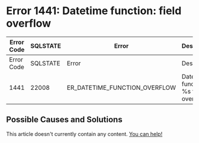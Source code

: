 
# Error 1441: Datetime function: field overflow


| Error Code | SQLSTATE | Error | Description |
| --- | --- | --- | --- |
| Error Code | SQLSTATE | Error | Description |
| 1441 | 22008 | ER_DATETIME_FUNCTION_OVERFLOW | Datetime function: %s field overflow |




## Possible Causes and Solutions


This article doesn't currently contain any content. [You can help!](/kb/en/writing-and-editing-knowledge-base-articles/)

